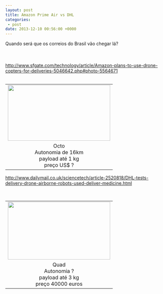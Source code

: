 ```yaml
---
layout: post
title: Amazon Prime Air vs DHL 
categories:
 - post
date: 2013-12-10 00:56:00 +0000
---
```


<div>
Quando será que os correios do Brasil vão chegar lá?</div>

<div>
<br/>
<a name="more"></a><br/></div>

<div>
<br/></div>

<div>
<a href="http://www.sfgate.com/technology/article/Amazon-plans-to-use-drone-copters-for-deliveries-5046642.php#photo-5564671">http://www.sfgate.com/technology/article/Amazon-plans-to-use-drone-copters-for-deliveries-5046642.php#photo-5564671</a></div>

<div>
<br/></div>

<table align="center" cellpadding="0" cellspacing="0" class="tr-caption-container" style="margin-left: auto; margin-right: auto; text-align: center;"><tbody>
<tr><td style="text-align: center;"><a href="http://2.bp.blogspot.com/-0vn-n6tq9TY/UqZls3eaJzI/AAAAAAAAnmw/Fu7ADKRJLNw/s1600/amazon-prime.jpg" imageanchor="1" style="margin-left: auto; margin-right: auto;"><img border="0" height="174" src="http://2.bp.blogspot.com/-0vn-n6tq9TY/UqZls3eaJzI/AAAAAAAAnmw/Fu7ADKRJLNw/s1600/amazon-prime.jpg" width="320"/></a></td></tr>
<tr><td class="tr-caption" style="text-align: center;">Octo<br/>
Autonomia de 16km<br/>
payload até 1 kg<br/>
preço US$ ?</td></tr>
</tbody></table>

  

  

<http://www.dailymail.co.uk/sciencetech/article-2520818/DHL-tests-delivery-drone-airborne-robots-used-deliver-medicine.html>  

<div>
<br/></div>

<table align="center" cellpadding="0" cellspacing="0" class="tr-caption-container" style="margin-left: auto; margin-right: auto; text-align: center;"><tbody>
<tr><td style="text-align: center;"><a href="http://3.bp.blogspot.com/-BvB_3ao4F0o/UqZluXcHGfI/AAAAAAAAnm4/607BvEcUmec/s1600/dhl-drone.jpg" imageanchor="1" style="margin-left: auto; margin-right: auto;"><img border="0" height="180" src="http://3.bp.blogspot.com/-BvB_3ao4F0o/UqZluXcHGfI/AAAAAAAAnm4/607BvEcUmec/s1600/dhl-drone.jpg" width="320"/></a></td></tr>
<tr><td class="tr-caption" style="text-align: center;">Quad<br/>
Autonomia ?<br/>
payload até 3 kg<br/>
preço 40000 euros</td></tr>
</tbody></table>

<div>
<br/></div>

<div>
<br/></div>

<div>
<br/></div>